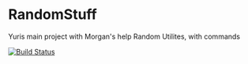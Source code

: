 # RandomStuff
Yuris main project with Morgan's help
Random Utilites, with commands

[![Build Status](https://travis-ci.org/Morgancentral99/RandomStuff.svg?branch=master)](https://travis-ci.org/Morgancentral99/RandomStuff)
